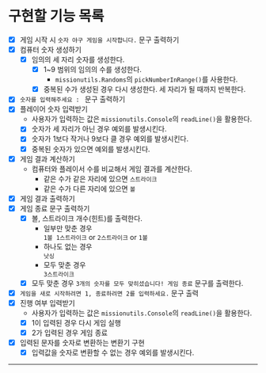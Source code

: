 # 구현할 기능 목록

- [x] 게임 시작 시 `숫자 야구 게임을 시작합니다.` 문구 출력하기
- [x] 컴퓨터 숫자 생성하기
    - [x] 임의의 세 자리 숫자를 생성한다.
        - [x] 1~9 범위의 임의의 수를 생성한다.
            - `missionutils.Randoms`의 `pickNumberInRange()`를 사용한다.
        - [x] 중복된 수가 생성된 경우 다시 생성한다. 세 자리가 될 때까지 반복한다.
- [x] `숫자를 입력해주세요 : ` 문구 출력하기
- [x] 플레이어 숫자 입력받기
    - 사용자가 입력하는 값은 `missionutils.Console`의 `readLine()`을 활용한다.
    - [x] 숫자가 세 자리가 아닌 경우 예외를 발생시킨다.
    - [x] 숫자가 1보다 작거나 9보다 클 경우 예외를 발생시킨다.
    - [x] 중복된 숫자가 있으면 예외를 발생시킨다.
- [x] 게임 결과 계산하기
    - 컴퓨터와 플레이서 수를 비교해서 게임 결과를 계산한다.
        - 같은 수가 같은 자리에 있으면 `스트라이크`
        - 같은 수가 다른 자리에 있으면 `볼`
- [x] 게임 결과 출력하기
- [x] 게임 종료 문구 출력하기
    - [x] 볼, 스트라이크 개수(힌트)를 출력한다.
        - 일부만 맞춘 경우 <br>
          `1볼 1스트라이크` or `2스트라이크` or `1볼`
        - 하나도 없는 경우 <br>
          `낫싱`
        - 모두 맞춘 경우 <br>
          `3스트라이크` <br>
    - [x] 모두 맞춘 경우 `3개의 숫자를 모두 맞히셨습니다! 게임 종료` 문구를 출력한다.
- [x] `게임을 새로 시작하려면 1, 종료하려면 2를 입력하세요.` 문구 출력
- [x] 진행 여부 입력받기
    - 사용자가 입력하는 값은 `missionutils.Console`의 `readLine()`을 활용한다.
    - [x] 1이 입력된 경우 다시 게임 실행
    - [x] 2가 입력된 경우 게임 종료
- [x] 입력된 문자를 숫자로 변환하는 변환기 구현
    - [x] 입력값을 숫자로 변환할 수 없는 경우 예외를 발생시킨다.

---
